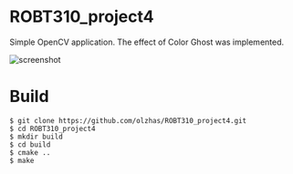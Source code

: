 # ROBT310_project4
Simple OpenCV application.
The effect of Color Ghost was implemented.

![screenshot](https://github.com/olzhas/ROBT310_project4/blob/master/Screen%20Shot%202016-03-10%20at%207.47.54%20PM.png)

# Build

```
$ git clone https://github.com/olzhas/ROBT310_project4.git
$ cd ROBT310_project4
$ mkdir build
$ cd build
$ cmake ..
$ make
```

